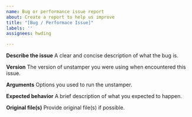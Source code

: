 ```yaml
---
name: Bug or performance issue report
about: Create a report to help us improve
title: "[Bug / Performace Issue]"
labels: ''
assignees: hwding

---
```


**Describe the issue**
A clear and concise description of what the bug is.

**Version**
The version of unstamper you were using when encountered this issue.

**Arguments**
Options you used to run the unstamper.

**Expected behavior**
A brief description of what you expected to happen.

**Original file(s)**
Provide original file(s) if possible.
